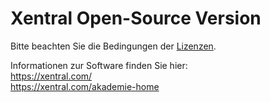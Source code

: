 # Xentral Open-Source Version
Bitte beachten Sie die Bedingungen der [Lizenzen](LICENSE.md).

Informationen zur Software finden Sie hier:  
https://xentral.com/  
https://xentral.com/akademie-home
